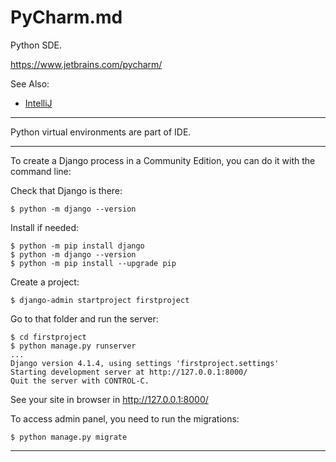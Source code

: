 # PyCharm.md

Python SDE.

https://www.jetbrains.com/pycharm/

See Also:

  - [IntelliJ](IntelliJ.md)

---

Python virtual environments are part of IDE.

---

To create a Django process in a Community Edition, you can
do it with the command line:

Check that Django is there:

    $ python -m django --version

Install if needed:

    $ python -m pip install django
    $ python -m django --version
    $ python -m pip install --upgrade pip

Create a project:

    $ django-admin startproject firstproject

Go to that folder and run the server:
    
    $ cd firstproject
    $ python manage.py runserver
    ...
    Django version 4.1.4, using settings 'firstproject.settings'
    Starting development server at http://127.0.0.1:8000/
    Quit the server with CONTROL-C.

See your site in browser in http://127.0.0.1:8000/

To access admin panel, you need to run the migrations:

    $ python manage.py migrate

---